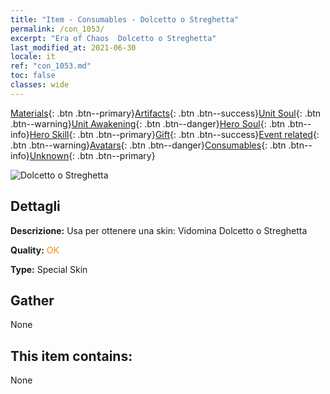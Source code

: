 ```yaml
---
title: "Item - Consumables - Dolcetto o Streghetta"
permalink: /con_1053/
excerpt: "Era of Chaos  Dolcetto o Streghetta"
last_modified_at: 2021-06-30
locale: it
ref: "con_1053.md"
toc: false
classes: wide
---
```

 [Materials](/ItemsIT/){: .btn .btn--primary}[Artifacts](/ItemsIT/Artifacts/){: .btn .btn--success}[Unit Soul](/ItemsIT/UnitSoul/){: .btn .btn--warning}[Unit Awakening](/ItemsIT/UnitAwakening/){: .btn .btn--danger}[Hero Soul](/ItemsIT/HeroSoul/){: .btn .btn--info}[Hero Skill](/ItemsIT/HeroSkill/){: .btn .btn--primary}[Gift](/ItemsIT/Gift/){: .btn .btn--success}[Event related](/ItemsIT/Events/){: .btn .btn--warning}[Avatars](/ItemsIT/Avatars/){: .btn .btn--danger}[Consumables](/ItemsIT/Consumables/){: .btn .btn--info}[Unknown](/ItemsIT/Unknown/){: .btn .btn--primary}

 ![Dolcetto o Streghetta](/images/h/h_Vidomina5.jpg)

## Dettagli
 **Descrizione:** Usa per ottenere una skin: Vidomina Dolcetto o Streghetta

 **Quality:** <span style="color: #FF8C00">OK</span>

 **Type:** Special Skin

## Gather

  None

## This item contains:

  None

